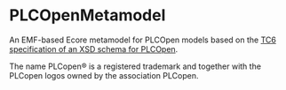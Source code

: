 # PLCOpenMetamodel
An EMF-based Ecore metamodel for PLCOpen models based on the [TC6 specification of an XSD schema for PLCOpen](http://www.plcopen.org/pages/tc6_xml).

The name PLCopen® is a registered trademark and together with the PLCopen logos owned by the association PLCopen.
